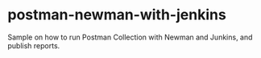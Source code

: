 # postman-newman-with-jenkins
Sample on how to run Postman Collection with Newman and Junkins, and publish reports.
